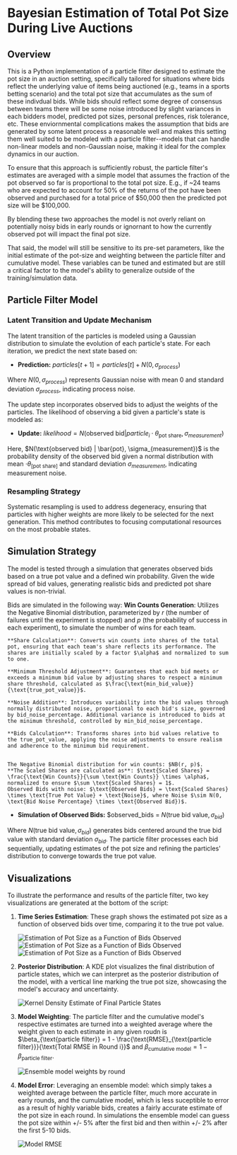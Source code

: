 # Bayesian Estimation of Total Pot Size During Live Auctions

## Overview

This is a Python implementation of a particle filter designed to estimate the pot size in an auction setting, specifically tailored for situations where bids reflect the underlying value of items being auctioned (e.g., teams in a sports betting scenario) and the total pot size that accumulates as the sum of these indivdual bids. While bids should reflect some degree of consensus between teams there will be some noise introduced by slight variances in each bidders model, predicted pot sizes, personal prefences, risk tolerance, etc. These enviornmental complications makes the assumption that bids are generated by some latent process a reasonable well and makes this setting them well suited to be modeled with a particle filter--models that can handle non-linear models and non-Gaussian noise, making it ideal for the complex dynamics in our auction.

To ensure that this approach is sufficiently robust, the particle filter's estimates are averaged with a simple model that assumes the fraction of the pot observed so far is proportional to the total pot size. E.g., if ~24 teams who are expected to account for 50% of the returns of the pot have been observed and purchased for a total price of $50,000 then the predicted pot size will be $100,000.

By blending these two approaches the model is not overly reliant on potentially noisy bids in early rounds or ignornant to how the currently observed pot will impact the final pot size.

That said, the model will still be sensitive to its pre-set parameters, like the initial estimate of the pot-size and weighting between the particle filter and cumulative model. These variables can be tuned and estimated but are still a critical factor to the model's ability to generalize outside of the training/simulation data.

## Particle Filter Model

### Latent Transition and Update Mechanism

The latent transition of the particles is modeled using a Gaussian distribution to simulate the evolution of each particle's state. For each iteration, we predict the next state based on:

- **Prediction:** $particles[t+1] = particles[t] + N(0, \sigma_{process})$

Where $N(0, \sigma_{process})$ represents Gaussian noise with mean 0 and standard deviation $\sigma_{process}$, indicating process noise.

The update step incorporates observed bids to adjust the weights of the particles. The likelihood of observing a bid given a particle's state is modeled as:

- **Update:** $likelihood = N(\text{observed bid} | particle_i \cdot \theta_{\text{pot share}}, \sigma_{measurement})$

Here, $N(\text{observed bid} | \bar{pot}, \sigma_{measurement})$ is the probability density of the observed bid given a normal distribution with mean $\cdot \theta_[\text{pot share}]$ and standard deviation $\sigma_{measurement}$, indicating measurement noise.

### Resampling Strategy

Systematic resampling is used to address degeneracy, ensuring that particles with higher weights are more likely to be selected for the next generation. This method contributes to focusing computational resources on the most probable states.

## Simulation Strategy

The model is tested through a simulation that generates observed bids based on a true pot value and a defined win probability. Given the wide spread of bid values, generating realistic bids and predicted pot share values is non-trivial.

Bids are simulated in the following way:
    **Win Counts Generation**: Utilizes the Negative Binomial distribution, parameterized by $r$ (the number of failures until the experiment is stopped) and $p$ (the probability of success in each experiment), to simulate the number of wins for each team.

    **Share Calculation**: Converts win counts into shares of the total pot, ensuring that each team's share reflects its performance. The shares are initially scaled by a factor $\alpha$ and normalized to sum to one.

    **Minimum Threshold Adjustment**: Guarantees that each bid meets or exceeds a minimum bid value by adjusting shares to respect a minimum share threshold, calculated as $\frac{\text{min_bid_value}}{\text{true_pot_value}}$.

    **Noise Addition**: Introduces variability into the bid values through normally distributed noise, proportional to each bid's size, governed by bid_noise_percentage. Additional variance is introduced to bids at the minimum threshold, controlled by min_bid_noise_percentage.

    **Bids Calculation**: Transforms shares into bid values relative to the true_pot_value, applying the noise adjustments to ensure realism and adherence to the minimum bid requirement.


    The Negative Binomial distribution for win counts: $NB(r, p)$.
    **The Scaled Shares are calculated as**: $\text{Scaled Shares} = \frac{\text{Win Counts}}{\sum \text{Win Counts}} \times \alpha$, normalized to ensure $\sum \text{Scaled Shares} = 1$.
    Observed Bids with noise: $\text{Observed Bids} = \text{Scaled Shares} \times \text{True Pot Value} + \text{Noise}$, where Noise $\sim N(0, \text{Bid Noise Percentage} \times \text{Observed Bid})$.

- **Simulation of Observed Bids:** $observed_bids = $N(\text{true bid value}, \sigma_{bid})$

Where $N(\text{true bid value}, \sigma_{bid})$ generates bids centered around the $\text{true bid value}$ with standard deviation $\sigma_{bid}$. The particle filter processes each bid sequentially, updating estimates of the pot size and refining the particles' distribution to converge towards the true pot value.

## Visualizations

To illustrate the performance and results of the particle filter, two key visualizations are generated at the bottom of the script:

1. **Time Series Estimation**: These graph shows the estimated pot size as a function of observed bids over time, comparing it to the true pot value.

   ![Estimation of Pot Size as a Function of Bids Observed](./outputs/cumulative_model_time_series.png)
   ![Estimation of Pot Size as a Function of Bids Observed](./outputs/particle_filter_model_time_series.png)
   ![Estimation of Pot Size as a Function of Bids Observed](./outputs/ensemble_model_time_series.png)

2. **Posterior Distribution**: A KDE plot visualizes the final distribution of particle states, which we can interpret as the posterior distribution of the model, with a vertical line marking the true pot size, showcasing the model's accuracy and uncertainty. 

   ![Kernel Density Estimate of Final Particle States](./outputs/posterior_distribution.png)

3. **Model Weighting**: The particle filter and the cumulative model's respective estimates are turned into a weighted average where the weight given to each estimate in any given roudn is $\beta_{\text{particle filter}} = 1 - \frac{\text{RMSE}_{\text{particle filter}}}{\text{Total RMSE in Round i}}$ and $\beta_{\text{cumulative model}} = 1 - \beta_{\text{particle filter}}$.

   ![Ensemble model weights by round](./outputs/model_weights.png)

4. **Model Error**: Leveraging an ensemble model: which simply takes a weighted average between the particle filter, much more accurate in early rounds, and the cumulative model, which is less suceptible to error as a result of highly variable bids, creates a fairly accurate estimate of the pot size in each round. In simulations the ensemble model can guess the pot size within +/- 5% after the first bid and then within +/- 2% after the first 5-10 bids.

   ![Model RMSE](./outputs/model_rmses.png)



